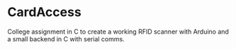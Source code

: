 # CardAccess
College assignment in C to create a working RFID scanner with Arduino and a small backend in C with serial comms.
